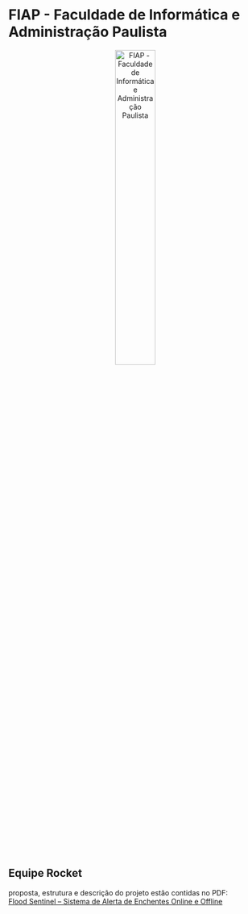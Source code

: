 # FIAP - Faculdade de Informática e Administração Paulista

<p align="center">
  <a href="https://www.fiap.com.br/">
    <img src="assets/logo-fiap.png" alt="FIAP - Faculdade de Informática e Administração Paulista" width="40%" height="40%" border="0">
  </a>
</p>

<br>

## Equipe Rocket

 proposta, estrutura e descrição do projeto estão contidas no PDF:  
[Flood Sentinel – Sistema de Alerta de Enchentes Online e Offline](./document/Flood%20Sentinel%20-%20Sistema%20de%20Alerta%20de%20Enchentes%20Online%20e%20Offline.pdf)
